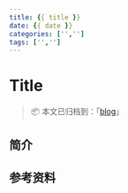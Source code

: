 ```yaml
---
title: {{ title }}
date: {{ date }}
categories: ['','']
tags: ['','']
---
```


# Title

> 📦 本文已归档到：「[blog](https://github.com/pxy0592/blog)」

<!-- TOC depthFrom:2 depthTo:3 -->

<!-- /TOC -->

## 简介

## 参考资料
